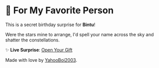 # 💖 For My Favorite Person  

This is a secret birthday surprise for **Bintu**!  

Were the stars mine to arrange, I'd spell your name across the sky and shatter the constellations.
</p>  

✨ **Live Surprise**: [Open Your Gift](https://YahooBoi2003.github.io/birthday_page/)  

Made with love by [YahooBoi2003](https://github.com/YahooBoi2003).  
<!-- P.S. You’re the best thing that ever happened to me. -->  
